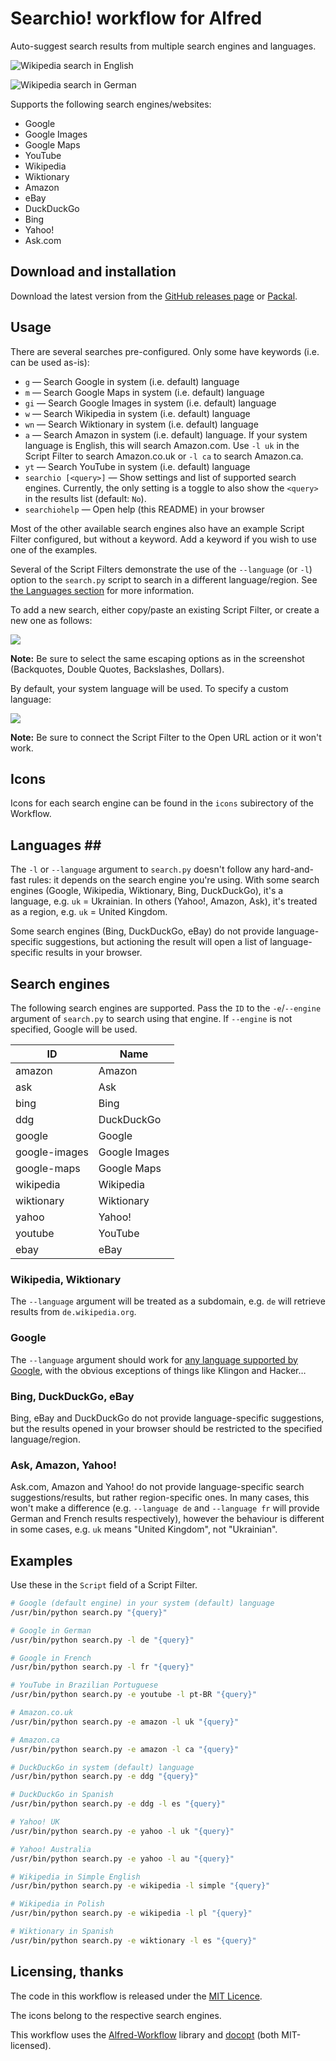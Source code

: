 # Searchio! workflow for Alfred #

Auto-suggest search results from multiple search engines and languages.

![Wikipedia search in English](screen3.png "Wikipedia search in English")

![Wikipedia search in German](screen4.png "Wikipedia search in German")

Supports the following search engines/websites:

- Google
- Google Images
- Google Maps
- YouTube
- Wikipedia
- Wiktionary
- Amazon
- eBay
- DuckDuckGo
- Bing
- Yahoo!
- Ask.com

## Download and installation ##

Download the latest version from the [GitHub releases page](https://github.com/deanishe/alfred-searchio/releases/latest) or [Packal](http://www.packal.org/workflow/searchio).

## Usage ##

There are several searches pre-configured. Only some have keywords (i.e. can be used as-is):

- `g` — Search Google in system (i.e. default) language
- `m` — Search Google Maps in system (i.e. default) language
- `gi` — Search Google Images in system (i.e. default) language
- `w` — Search Wikipedia in system (i.e. default) language
- `wn` — Search Wiktionary in system (i.e. default) language
- `a` — Search Amazon in system (i.e. default) language. If your system language is English, this will search  Amazon.com. Use `-l uk` in the Script Filter to search Amazon.co.uk or `-l ca` to search Amazon.ca.
- `yt` — Search YouTube in system (i.e. default) language
- `searchio [<query>]` — Show settings and list of supported search engines. Currently, the only setting is a toggle to also show the `<query>` in the results list (default: `No`).
- `searchiohelp` — Open help (this README) in your browser

Most of the other available search engines also have an example Script Filter configured, but without a keyword. Add a keyword if you wish to use one of the examples.

Several of the Script Filters demonstrate the use of the `--language` (or `-l`) option to the `search.py` script to search in a different language/region. See [the Languages section](#languages) for more information.

To add a new search, either copy/paste an existing Script Filter, or create a new one as follows:

![](screen1.png "")

**Note:** Be sure to select the same escaping options as in the screenshot (Backquotes, Double Quotes, Backslashes, Dollars).

By default, your system language will be used. To specify a custom language:

![](screen2.png "")

**Note:** Be sure to connect the Script Filter to the Open URL action or it won't work.

## Icons ##

Icons for each search engine can be found in the `icons` subirectory of the Workflow.

## Languages ##

The `-l` or `--language` argument to `search.py` doesn't follow any hard-and-fast rules: it depends on the search engine you're using. With some search engines (Google, Wikipedia, Wiktionary, Bing, DuckDuckGo), it's a language, e.g. `uk` = Ukrainian. In others (Yahoo!, Amazon, Ask), it's treated as a region, e.g. `uk` = United Kingdom.

Some search engines (Bing, DuckDuckGo, eBay) do not provide language-specific suggestions, but actioning the result will open a list of language-specific results in your browser.

## Search engines ##

The following search engines are supported. Pass the `ID` to the `-e`/`--engine` argument of `search.py` to search using that engine. If `--engine` is not specified, Google will be used.

|       ID      |      Name     |
|---------------|---------------|
| amazon        | Amazon        |
| ask           | Ask           |
| bing          | Bing          |
| ddg           | DuckDuckGo    |
| google        | Google        |
| google-images | Google Images |
| google-maps   | Google Maps   |
| wikipedia     | Wikipedia     |
| wiktionary    | Wiktionary    |
| yahoo         | Yahoo!        |
| youtube       | YouTube       |
| ebay          | eBay          |

### Wikipedia, Wiktionary ###

The `--language` argument will be treated as a subdomain, e.g. `de` will retrieve results from `de.wikipedia.org`.

### Google ###

The `--language` argument should work for [any language supported by Google](https://www.google.com/preferences#languages), with the obvious exceptions of things like Klingon and Hacker…

### Bing, DuckDuckGo, eBay ###

Bing, eBay and DuckDuckGo do not provide language-specific suggestions, but the results opened in your browser should be restricted to the specified language/region.

### Ask, Amazon, Yahoo! ###

Ask.com, Amazon and Yahoo! do not provide language-specific search suggestions/results, but rather region-specific ones. In many cases, this won't make a difference (e.g. `--language de` and `--language fr` will provide German and French results respectively), however the behaviour is different in some cases, e.g. `uk` means "United Kingdom", not "Ukrainian".

## Examples ##

Use these in the `Script` field of a Script Filter.

```bash
# Google (default engine) in your system (default) language
/usr/bin/python search.py "{query}"

# Google in German
/usr/bin/python search.py -l de "{query}"

# Google in French
/usr/bin/python search.py -l fr "{query}"

# YouTube in Brazilian Portuguese
/usr/bin/python search.py -e youtube -l pt-BR "{query}"

# Amazon.co.uk
/usr/bin/python search.py -e amazon -l uk "{query}"

# Amazon.ca
/usr/bin/python search.py -e amazon -l ca "{query}"

# DuckDuckGo in system (default) language
/usr/bin/python search.py -e ddg "{query}"

# DuckDuckGo in Spanish
/usr/bin/python search.py -e ddg -l es "{query}"

# Yahoo! UK
/usr/bin/python search.py -e yahoo -l uk "{query}"

# Yahoo! Australia
/usr/bin/python search.py -e yahoo -l au "{query}"

# Wikipedia in Simple English
/usr/bin/python search.py -e wikipedia -l simple "{query}"

# Wikipedia in Polish
/usr/bin/python search.py -e wikipedia -l pl "{query}"

# Wiktionary in Spanish
/usr/bin/python search.py -e wiktionary -l es "{query}"
```

## Licensing, thanks ##

The code in this workflow is released under the [MIT Licence](http://opensource.org/licenses/MIT).

The icons belong to the respective search engines.

This workflow uses the [Alfred-Workflow](http://www.deanishe.net/alfred-workflow/) library and [docopt](http://docopt.org/) (both MIT-licensed).
